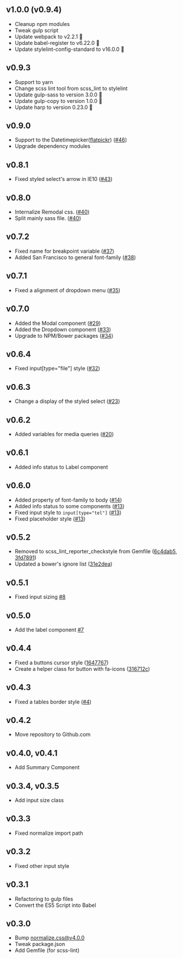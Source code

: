 ## v1.0.0 (v0.9.4)
- Cleanup npm modules
- Tweak gulp script
- Update webpack to v2.2.1 🚀
- Update babel-register to v6.22.0 🚀
- Update stylelint-config-standard to v16.0.0 🚀

## v0.9.3
- Support to yarn
- Change scss lint tool from scss_lint to stylelint
- Update gulp-sass to version 3.0.0 🚀
- Update gulp-copy to version 1.0.0 🚀
- Update harp to version 0.23.0 🚀

## v0.9.0
- Support to the Datetimepicker([flatpickr](https://chmln.github.io/flatpickr/)) ([#46](https://github.com/hivelocityinc/adminize/pull/46))
- Upgrade dependency modules

## v0.8.1
- Fixed styled select's arrow in IE10 ([#43](https://github.com/hivelocityinc/adminize/pull/43))

## v0.8.0
- Internalize Remodal css. ([#40](https://github.com/hivelocityinc/adminize/pull/40))
- Split mainly sass file.  ([#40](https://github.com/hivelocityinc/adminize/pull/40))

## v0.7.2
- Fixed name for breakpoint variable ([#37](https://github.com/hivelocityinc/adminize/pull/37))
- Added San Francisco to general font-family ([#38](https://github.com/hivelocityinc/adminize/pull/38))

## v0.7.1
- Fixed a alignment of dropdown menu ([#35](https://github.com/hivelocityinc/adminize/pull/35))

## v0.7.0
- Added the Modal component ([#29](https://github.com/hivelocityinc/adminize/pull/29))
- Added the Dropdown component ([#33](https://github.com/hivelocityinc/adminize/pull/33))
- Upgrade to NPM/Bower packages ([#34](https://github.com/hivelocityinc/adminize/pull/34))

## v0.6.4
- Fixed input[type="file"] style ([#32](https://github.com/hivelocityinc/adminize/pull/32))

## v0.6.3
- Change a display of the styled select ([#23](https://github.com/hivelocityinc/adminize/pull/23))

## v0.6.2
- Added variables for media queries ([#20](https://github.com/hivelocityinc/adminize/pull/20))

## v0.6.1
- Added info status to Label component

## v0.6.0
- Added property of font-family to body ([#14](https://github.com/hivelocityinc/adminize/pull/14))
- Added info status to some components ([#13](https://github.com/hivelocityinc/adminize/pull/13))
- Fixed input style to `input[type="tel"]` ([#13](https://github.com/hivelocityinc/adminize/pull/13))
- Fixed placeholder style ([#13](https://github.com/hivelocityinc/adminize/pull/13))

## v0.5.2
- Removed to scss_lint_reporter_checkstyle from Gemfile ([6c4dab5](https://github.com/hivelocityinc/adminize/commit/6c4dab5375d385c59e352f286f87ac3132f3964e), [3fd7891](https://github.com/hivelocityinc/adminize/commit/3fd7891a19792066bded456ccba38a03b9a9d51c))
- Updated a bower's ignore list ([31e2dea](https://github.com/hivelocityinc/adminize/commit/31e2deaa8a8ea53eb78038a2414ed06f73ef845d))

## v0.5.1
- Fixed input sizing [#8](https://github.com/hivelocityinc/adminize/pull/8)

## v0.5.0
- Add the label component [#7](https://github.com/hivelocityinc/adminize/pull/7)

## v0.4.4
- Fixed a buttons cursor style ([1647767](https://github.com/hivelocityinc/adminize/commit/1647767e6ef13d902be38e852d0c430e1695123c))
- Create a helper class for button with fa-icons ([316712c](https://github.com/hivelocityinc/adminize/commit/316712cf5bfbbda30c6ac02ac7538f3ba31d66e4))

## v0.4.3
- Fixed a tables border style ([#4](https://github.com/hivelocityinc/adminize/pull/4))

## v0.4.2
- Move repository to Github.com

## v0.4.0, v0.4.1
- Add Summary Component

## v0.3.4, v0.3.5
- Add input size class

## v0.3.3
- Fixed normalize import path

## v0.3.2
- Fixed other input style

## v0.3.1
- Refactoring to gulp files
- Convert the ES5 Script into Babel

## v0.3.0
- Bump normalize.css@v4.0.0
- Tweak package.json
- Add Gemfile (for scss-lint)

